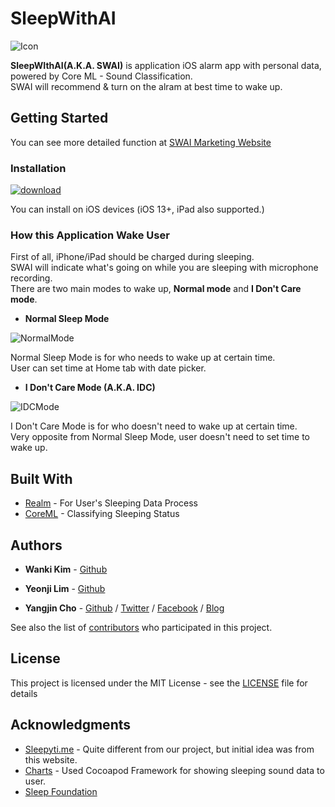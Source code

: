 # SleepWithAI
![Icon](./AppStore_res/AppIcon/appIconSet/Icon-256.png)  

**SleepWIthAI(A.K.A. SWAI)** is application iOS alarm app with personal data, powered by Core ML - Sound Classification.  
SWAI will recommend & turn on the alram at best time to wake up.

## Getting Started

You can see more detailed function at [SWAI Marketing Website](https://projectintheclass.github.io/SleepWithAI/)

### Installation 

[![download][1]][2]

[1]:AppStore_res/readme/Download_on_the_App_Store_Badge_US-UK_RGB_blk_092917.svg
[2]:https://apps.apple.com/app/id1498395373


You can install on iOS devices (iOS 13+, iPad also supported.) 

### How this Application Wake User

First of all, iPhone/iPad should be charged during sleeping.  
SWAI will indicate what's going on while you are sleeping with microphone recording.  
There are two main modes to wake up, **Normal mode** and **I Don't Care mode**.

* **Normal Sleep Mode**

![NormalMode](./AppStore_res/readme/Normal.png)  

Normal Sleep Mode is for who needs to wake up at certain time.  
User can set time at Home tab with date picker.  

* **I Don't Care Mode (A.K.A. IDC)**

![IDCMode](./AppStore_res/readme/IDC.png)  

I Don't Care Mode is for who doesn't need to wake up at certain time.  
Very opposite from Normal Sleep Mode, user doesn't need to set time to wake up.  

## Built With

* [Realm](http://www.realm.io/) - For User's Sleeping Data Process
* [CoreML](https://developer.apple.com/documentation/coreml) - Classifying Sleeping Status

## Authors

* **Wanki Kim** - [Github](https://github.com/KimWanki)

* **Yeonji Lim** - [Github](https://github.com/Ymin-dgnn)

* **Yangjin Cho** - [Github](https://github.com/RieLCho) / [Twitter](https://twitter.com/riel_dev) / [Facebook](https://www.facebook.com/profile.php?id=100014648160911) / [Blog](https://sheepjin99.tistory.com)


See also the list of [contributors](https://github.com/ProjectInTheClass/SleepWithAI/pulse) who participated in this project.

## License

This project is licensed under the MIT License - see the [LICENSE](./LICENSE) file for details

## Acknowledgments

* [Sleepyti.me](https://www.sleepyti.me/) - Quite different from our project, but initial idea was from this website.
* [Charts](https://github.com/danielgindi/Charts) - Used Cocoapod Framework for showing sleeping sound data to user.
* [Sleep Foundation](https://www.sleepfoundation.org/press-release/national-sleep-foundation-recommends-new-sleep-times)
